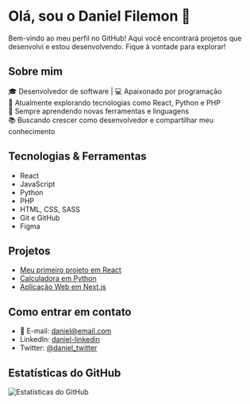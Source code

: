 # Olá, sou o Daniel Filemon 👋

Bem-vindo ao meu perfil no GitHub! Aqui você encontrará projetos que desenvolvi e estou desenvolvendo. Fique à vontade para explorar!

## Sobre mim

🎓 Desenvolvedor de software | 💻 Apaixonado por programação  
🔭 Atualmente explorando tecnologias como React, Python e PHP  
🌱 Sempre aprendendo novas ferramentas e linguagens  
📚 Buscando crescer como desenvolvedor e compartilhar meu conhecimento

## Tecnologias & Ferramentas

- React
- JavaScript
- Python
- PHP
- HTML, CSS, SASS
- Git e GitHub
- Figma

## Projetos

- [Meu primeiro projeto em React](https://github.com/danielfilemon/projeto-react)
- [Calculadora em Python](https://github.com/danielfilemon/calculadora)
- [Aplicação Web em Next.js](https://github.com/danielfilemon/app-next)

## Como entrar em contato

- 📧 E-mail: daniel@email.com
- LinkedIn: [daniel-linkedin](https://linkedin.com/in/danielfilemon)
- Twitter: [@daniel_twitter](https://twitter.com/danielfilemon)

## Estatísticas do GitHub

![Estatísticas do GitHub](https://github-readme-stats.vercel.app/api?username=danielfilemon&show_icons=true&theme=radical)
